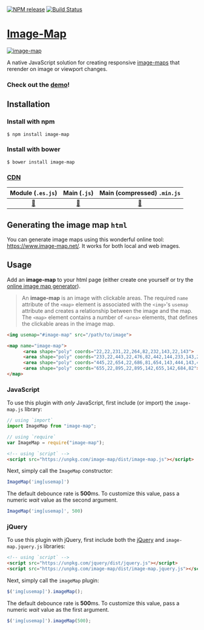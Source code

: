 [![NPM release](https://img.shields.io/npm/v/image-map.svg)](https://www.npmjs.com/package/image-map)
[![Build Status](https://travis-ci.org/clarketm/image-map.svg?branch=master)](https://travis-ci.org/clarketm/image-map)

# [Image-Map](https://www.travismclarke.com/imagemap/)

[![image-map](https://www.travismclarke.com/imagemap/image-map-yellow.png "image-map")](https://www.travismclarke.com/imagemap/)

A native JavaScript solution for creating responsive [image-maps](https://en.wikipedia.org/wiki/Image_map) that rerender on image or viewport changes.

### Check out the **[demo](https://www.travismclarke.com/imagemap/)**!

## Installation

### Install with npm
```shell
$ npm install image-map
```

### Install with bower
```shell
$ bower install image-map
```

### [CDN](https://unpkg.com/browse/image-map/dist/)
|                        Module (`.es.js`)                  |                        Main (`.js`)                    |                        Main (compressed) `.min.js`         |
| :-------------------------------------------------------: | :----------------------------------------------------: | :--------------------------------------------------------: |
| [🔗](https://unpkg.com/image-map/dist/image-map.es.js)    | [🔗](https://unpkg.com/image-map/dist/image-map.js)    | [🔗](https://unpkg.com/image-map/dist/image-map.min.js)    |

## Generating the image map `html`
You can generate image maps using this wonderful online tool: https://www.image-map.net/. It works for both local and web images.

## Usage
Add an **image-map** to your html page (either create one yourself or try the [online image map generator](https://www.image-map.net/)).
> An **image-map** is an image with clickable areas. The required `name` attribute of the `<map>` element is associated with the `<img>`'s `usemap` attribute and creates a relationship between the image and the map. The `<map>` element contains a number of `<area>` elements, that defines the clickable areas in the image map.

```html
<img usemap="#image-map" src="/path/to/image">

<map name="image-map">
      <area shape="poly" coords="22,22,231,22,264,82,232,143,22,143">
      <area shape="poly" coords="233,22,443,22,476,82,442,144,233,143,264,82">
      <area shape="poly" coords="445,22,654,22,686,81,654,143,444,143,475,82">
      <area shape="poly" coords="655,22,895,22,895,142,655,142,684,82">
</map>
```

### JavaScript

To use this plugin with *only* JavaScript, first include (or import) the `image-map.js` library:

```js
// using `import`
import ImageMap from "image-map";
```

```js
// using `require`
var ImageMap = require("image-map");
```

```html
<!-- using `script` -->
<script src="https://unpkg.com/image-map/dist/image-map.js"></script>
```

Next, simply call the `ImageMap` constructor:

```js
ImageMap('img[usemap]')
```

The default debounce rate is **500**ms. To customize this value, pass a numeric *wait* value as the second argument.

```js
ImageMap('img[usemap]', 500)
```

### jQuery

To use this plugin with jQuery, first include both the [jQuery](https://jquery.com/) and `image-map.jquery.js` libraries:

```html
<!-- using `script` -->
<script src="https://unpkg.com/jquery/dist/jquery.js"></script>
<script src="https://unpkg.com/image-map/dist/image-map.jquery.js"></script>
```

Next, simply call the `imageMap` plugin:

```js
$('img[usemap]').imageMap();
```

The default debounce rate is **500**ms. To customize this value, pass a numeric *wait* value as the first argument.
```js
$('img[usemap]').imageMap(500);
```
